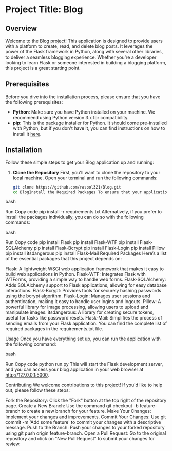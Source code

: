 # Project Title: Blog

## Overview
Welcome to the Blog project! This application is designed to provide users with a platform to create, read, and delete blog posts. It leverages the power of the Flask framework in Python, along with several other libraries, to deliver a seamless blogging experience. Whether you're a developer looking to learn Flask or someone interested in building a blogging platform, this project is a great starting point.

## Prerequisites
Before you dive into the installation process, please ensure that you have the following prerequisites:

- **Python**: Make sure you have Python installed on your machine. We recommend using Python version 3.x for compatibility.
- **pip**: This is the package installer for Python. It should come pre-installed with Python, but if you don't have it, you can find instructions on how to install it [here](https://pip.pypa.io/en/stable/installation/).

## Installation
Follow these simple steps to get your Blog application up and running:

1. **Clone the Repository**
   First, you'll want to clone the repository to your local machine. Open your terminal and run the following commands:
   ```bash
   git clone https://github.com/rasool321/Blog.git
   cd BlogInstall the Required Packages To ensure that your application has all the necessary dependencies, you can install them using pip. Run the following command in your terminal:

bash

Run
Copy code
pip install -r requirements.txt
Alternatively, if you prefer to install the packages individually, you can do so with the following commands:

bash

Run
Copy code
pip install Flask
pip install Flask-WTF
pip install Flask-SQLAlchemy
pip install Flask-Bcrypt
pip install Flask-Login
pip install Pillow
pip install itsdangerous
pip install Flask-Mail
Required Packages
Here’s a list of the essential packages that this project depends on:

Flask: A lightweight WSGI web application framework that makes it easy to build web applications in Python.
Flask-WTF: Integrates Flask with WTForms, providing a simple way to handle web forms.
Flask-SQLAlchemy: Adds SQLAlchemy support to Flask applications, allowing for easy database interactions.
Flask-Bcrypt: Provides tools for securely hashing passwords using the bcrypt algorithm.
Flask-Login: Manages user sessions and authentication, making it easy to handle user logins and logouts.
Pillow: A powerful library for image processing, allowing users to upload and manipulate images.
itsdangerous: A library for creating secure tokens, useful for tasks like password resets.
Flask-Mail: Simplifies the process of sending emails from your Flask application.
You can find the complete list of required packages in the requirements.txt file.

Usage
Once you have everything set up, you can run the application with the following command:

bash

Run
Copy code
python run.py
This will start the Flask development server, and you can access your blog application in your web browser at http://127.0.0.1:5000.

Contributing
We welcome contributions to this project! If you'd like to help out, please follow these steps:

Fork the Repository: Click the "Fork" button at the top right of the repository page.
Create a New Branch: Use the command git checkout -b feature-branch to create a new branch for your feature.
Make Your Changes: Implement your changes and improvements.
Commit Your Changes: Use git commit -m 'Add some feature' to commit your changes with a descriptive message.
Push to the Branch: Push your changes to your forked repository using git push origin feature-branch.
Open a Pull Request: Go to the original repository and click on "New Pull Request" to submit your changes for review.
